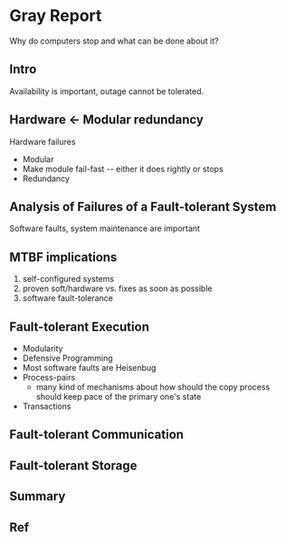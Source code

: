 # Gray Report 
Why do computers stop and what can be done about it? 

## Intro
Availability is important, outage cannot be tolerated. 

## Hardware  <- Modular redundancy
Hardware failures
* Modular
* Make module fail-fast -- either it does rightly or stops
* Redundancy 

## Analysis of Failures of a Fault-tolerant System
Software faults, system maintenance are important 

## MTBF implications
1. self-configured systems 
2. proven soft/hardware vs. fixes as soon as possible 
3. software fault-tolerance 

## Fault-tolerant Execution
* Modularity 
* Defensive Programming
* Most software faults are Heisenbug
* Process-pairs
	* many kind of mechanisms about how should the copy process should keep pace of the primary one's state
* Transactions 

## Fault-tolerant Communication

## Fault-tolerant Storage

## Summary

## Ref 

